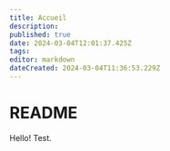 ```yaml
---
title: Accueil
description: 
published: true
date: 2024-03-04T12:01:37.425Z
tags: 
editor: markdown
dateCreated: 2024-03-04T11:36:53.229Z
---
```


# README

Hello! Test.